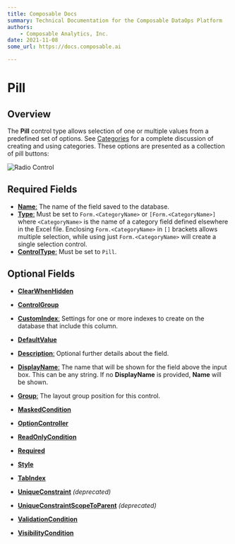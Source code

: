 ```yaml
---
title: Composable Docs
summary: Technical Documentation for the Composable DataOps Platform
authors:
    - Composable Analytics, Inc.
date: 2021-11-08
some_url: https://docs.composable.ai

---
```


# Pill

## Overview

The **Pill** control type allows selection of one or multiple values from a predefined set of options. See [Categories](../05.Categories.md) for a complete discussion of creating and using categories. These options are presented as a collection of pill buttons:

![Radio Control](C:\Users\compo\ComposableDocumentation\Docs\docs\DataPortals\img\Pill.png)

## Required Fields

- [**Name**:](../06.Setting-Details/Name.md) The name of the field saved to the database.
- [**Type**:](../06.Setting-Details/Type.md) Must be set to `Form.<CategoryName>` or `[Form.<CategoryName>]` where `<CategoryName>` is the name of a category field defined elsewhere in the Excel file. Enclosing `Form.<CategoryName>` in `[]` brackets allows multiple selection, while using just `Form.<CategoryName>` will create a single selection control.
- [**ControlType**:](../06.Setting-Details/ControlType.md) Must be set to `Pill`.

## Optional Fields

- [**ClearWhenHidden**](../06.Setting-Details/ClearWhenHidden.md)

- [**ControlGroup**](../06.Setting-Details/ControlGroup.md)

- [**CustomIndex**:](../06.Setting-Details/CustomIndex.md) Settings for one or more indexes to create on the database that include this column.

- [**DefaultValue**](../06.Setting-Details/DefaultValue.md)

- [**Description**:](../06.Setting-Details/Description.md) Optional further details about the field.

- [**DisplayName**:](../06.Setting-Details/DisplayName.md) The name that will be shown for the field above the input box. This can be any string. If no **DisplayName** is provided, **Name** will be shown.

- [**Group**:](../06.Setting-Details/Group.md) The layout group position for this control.

- [**MaskedCondition**](../06.Setting-Details/MaskedCondition.md)

- [**OptionController**](../06.Setting-Details/OptionController.md)

- [**ReadOnlyCondition**](../06.Setting-Details/ReadOnlyCondition.md)

- [**Required**](../06.Setting-Details/Required.md)

- [**Style**](../06.Setting-Details/Style.md)

- [**TabIndex**](../06.Setting-Details/TabIndex.md)

- [**UniqueConstraint**](../06.Setting-Details/UniqueConstraint.md) *(deprecated)*

- [**UniqueConstraintScopeToParent**](../06.Setting-Details/UniqueConstraintScopeToParent.md) *(deprecated)*

- [**ValidationCondition**](../06.Setting-Details/ValidationCondition.md)

- [**VisibilityCondition**](../06.Setting-Details/VisibilityCondition.md)